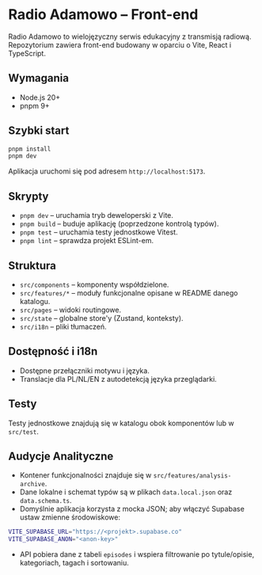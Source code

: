 # Radio Adamowo – Front-end

Radio Adamowo to wielojęzyczny serwis edukacyjny z transmisją radiową. Repozytorium zawiera front-end budowany w oparciu o Vite, React i TypeScript.

## Wymagania
- Node.js 20+
- pnpm 9+

## Szybki start
```bash
pnpm install
pnpm dev
```

Aplikacja uruchomi się pod adresem `http://localhost:5173`.

## Skrypty
- `pnpm dev` – uruchamia tryb deweloperski z Vite.
- `pnpm build` – buduje aplikację (poprzedzone kontrolą typów).
- `pnpm test` – uruchamia testy jednostkowe Vitest.
- `pnpm lint` – sprawdza projekt ESLint-em.

## Struktura
- `src/components` – komponenty współdzielone.
- `src/features/*` – moduły funkcjonalne opisane w README danego katalogu.
- `src/pages` – widoki routingowe.
- `src/state` – globalne store'y (Zustand, konteksty).
- `src/i18n` – pliki tłumaczeń.

## Dostępność i i18n
- Dostępne przełączniki motywu i języka.
- Translacje dla PL/NL/EN z autodetekcją języka przeglądarki.

## Testy
Testy jednostkowe znajdują się w katalogu obok komponentów lub w `src/test`.

## Audycje Analityczne
- Kontener funkcjonalności znajduje się w `src/features/analysis-archive`.
- Dane lokalne i schemat typów są w plikach `data.local.json` oraz `data.schema.ts`.
- Domyślnie aplikacja korzysta z mocka JSON; aby włączyć Supabase ustaw zmienne środowiskowe:

```bash
VITE_SUPABASE_URL="https://<projekt>.supabase.co"
VITE_SUPABASE_ANON="<anon-key>"
```

- API pobiera dane z tabeli `episodes` i wspiera filtrowanie po tytule/opisie, kategoriach, tagach i sortowaniu.
